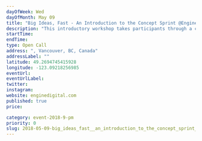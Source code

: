 ```yaml
---
dayOfWeek: Wed
dayOfMonth: May 09
title: "Big Ideas, Fast - An Introduction to the Concept Sprint @Engine Digital"
description: "This introductory workshop takes participants through a condensed version of the Concept Sprint, a valuable tool that Engine Digital uses to rapidly generate and test big ideas. We will look at a case study for the award-winning Ocean.org project and complete a group exercise to ideate on impactful solutions to key civic issues."
startTime: 
endTime: 
type: Open Call
address: ", Vancouver, BC, Canada"
addressLabel: ""
latitude: 49.2694745415928
longitude: -123.09218256985
eventUrl: 
eventUrlLabel: 
twitter: 
instagram: 
website: enginedigital.com
published: true
price: 

category: event-2018-9-pm
priority: 0
slug: 2018-05-09-big_ideas_fast__an_introduction_to_the_concept_sprint_engine_digital
---
```

